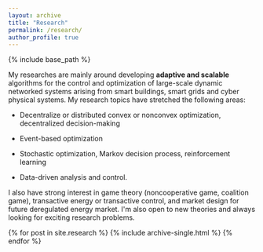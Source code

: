 ```yaml
---
layout: archive
title: "Research"
permalink: /research/
author_profile: true
---
```

{% include base_path %}


 My researches are mainly around developing <b> adaptive and scalable </b> algorithms for the control and optimization of large-scale dynamic networked systems arising from smart buildings, smart grids and cyber physical systems. 
My research topics have stretched the following areas:
  <p><ul>
    <li> <p>Decentralize or distributed convex or nonconvex optimization, decentralized decision-making </p></li>
    <li> <p> Event-based optimization </p></li>
    <li> <p> Stochastic optimization, Markov decision process, reinforcement learning </p></li>
    <li> <p> Data-driven analysis and control. </p></li>
    </ul>
</p>
 I also have strong interest in game theory (noncooperative game, coalition game), transactive energy or transactive control, and market design for future deregulated energy market. I'm also open to new theories and always looking for exciting research problems.

{% for post in site.research %}
  {% include archive-single.html %}
{% endfor %}

